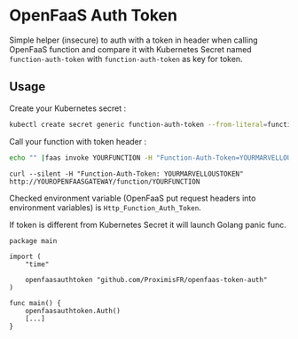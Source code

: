 # OpenFaaS Auth Token

Simple helper (insecure) to auth with a token in header when calling OpenFaaS function and compare it with Kubernetes Secret named `function-auth-token` with `function-auth-token` as key for token.

## Usage

Create your Kubernetes secret :

```bash
kubectl create secret generic function-auth-token --from-literal=function-auth-token=YOURMARVELLOUSTOKEN
```

Call your function with token header :

```bash
echo "" |faas invoke YOURFUNCTION -H "Function-Auth-Token=YOURMARVELLOUSTOKEN"
```

```
curl --silent -H "Function-Auth-Token: YOURMARVELLOUSTOKEN" http://YOUROPENFAASGATEWAY/function/YOURFUNCTION
```

Checked environment variable (OpenFaaS put request headers into environment variables) is `Http_Function_Auth_Token`.

If token is different from Kubernetes Secret it will launch Golang panic func.

```golang
package main

import (
	"time"

	openfaasauthtoken "github.com/ProximisFR/openfaas-token-auth"
)

func main() {
    openfaasauthtoken.Auth()
    [...]
}
```
